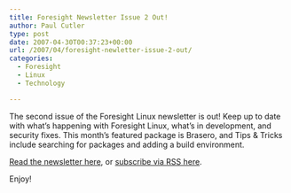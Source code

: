 ```yaml
---
title: Foresight Newsletter Issue 2 Out!
author: Paul Cutler
type: post
date: 2007-04-30T00:37:23+00:00
url: /2007/04/foresight-newletter-issue-2-out/
categories:
  - Foresight
  - Linux
  - Technology

---
```

The second issue of the Foresight Linux newsletter is out! Keep up to date with what&#8217;s happening with Foresight Linux, what&#8217;s in development, and security fixes. This month&#8217;s featured package is Brasero, and Tips & Tricks include searching for packages and adding a build environment.

[Read the newsletter here][1], or [subscribe via RSS here][2].

Enjoy!

 [1]: http://wiki.foresightlinux.com/confluence/display/newsletter/2007/04/29/
 [2]: http://feeds.feedburner.com/foresightnewsletter
